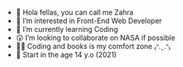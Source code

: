 - 👋 Hola fellas, you can call me Zahra
- 👀 I’m interested in Front-End Web Developer
- 🌱 I’m currently learning Coding
- 😲 I’m looking to collaborate on NASA if possible
- 🧚‍♀️ Coding and books is my comfort zone ₍ᐢ.ˬ.ᐢ₎
- 🤺 Start in the age 14 y.o (2021)

<!---
munafzahra/munafzahra is a ✨ special ✨ repository because its `README.md` (this file) appears on your GitHub profile.
You can click the Preview link to take a look at your changes.
--->
